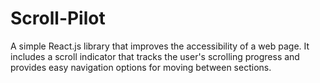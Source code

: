 # Scroll-Pilot
A simple React.js library that improves the accessibility of a web page. It includes a scroll indicator that tracks the user's scrolling progress and provides easy navigation options for moving between sections.
